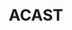 ---
blog: https://medium.com/acast
facebook: https://facebook.com/acaststories
instagram: https://instagram.com/acastforthestories
logohandle: acast
sort: acast
title: ACAST
twitter: https://x.com/acast
website: https://www.acast.com/en
---